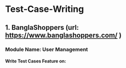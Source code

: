 # Test-Case-Writing
 ## 1. BanglaShoppers (url: https://www.banglashoppers.com/ )
 ### Module Name: User Management
  #### Write Test Cases Feature on:
